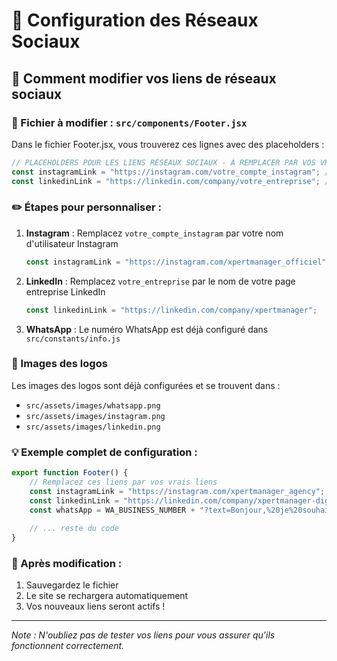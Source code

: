 # 📱 Configuration des Réseaux Sociaux

## 🔗 Comment modifier vos liens de réseaux sociaux

### 📍 Fichier à modifier : `src/components/Footer.jsx`

Dans le fichier Footer.jsx, vous trouverez ces lignes avec des placeholders :

```javascript
// PLACEHOLDERS POUR LES LIENS RÉSEAUX SOCIAUX - À REMPLACER PAR VOS VRAIS LIENS
const instagramLink = "https://instagram.com/votre_compte_instagram"; // Remplacez par votre lien Instagram
const linkedinLink = "https://linkedin.com/company/votre_entreprise"; // Remplacez par votre lien LinkedIn
```

### ✏️ Étapes pour personnaliser :

1. **Instagram** : Remplacez `votre_compte_instagram` par votre nom d'utilisateur Instagram
   ```javascript
   const instagramLink = "https://instagram.com/xpertmanager_officiel";
   ```

2. **LinkedIn** : Remplacez `votre_entreprise` par le nom de votre page entreprise LinkedIn
   ```javascript
   const linkedinLink = "https://linkedin.com/company/xpertmanager";
   ```

3. **WhatsApp** : Le numéro WhatsApp est déjà configuré dans `src/constants/info.js`

### 🎨 Images des logos

Les images des logos sont déjà configurées et se trouvent dans :
- `src/assets/images/whatsapp.png`
- `src/assets/images/instagram.png`
- `src/assets/images/linkedin.png`

### 💡 Exemple complet de configuration :

```javascript
export function Footer() {
    // Remplacez ces liens par vos vrais liens
    const instagramLink = "https://instagram.com/xpertmanager_agency";
    const linkedinLink = "https://linkedin.com/company/xpertmanager-digital";
    const whatsApp = WA_BUSINESS_NUMBER + "?text=Bonjour,%20je%20souhaite%20discuter%20d%27un%20projet%20avec%20xPertManager";
    
    // ... reste du code
}
```

### 🚀 Après modification :

1. Sauvegardez le fichier
2. Le site se rechargera automatiquement
3. Vos nouveaux liens seront actifs !

---
*Note : N'oubliez pas de tester vos liens pour vous assurer qu'ils fonctionnent correctement.*
